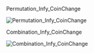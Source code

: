 Permutation_Infy_CoinChange

![Permutation_Infy_CoinChange](https://user-images.githubusercontent.com/53194167/135853613-382f2e83-d3f6-4900-a563-2b96827498d3.PNG)



Combination_Infy_CoinChange

![Combination_Infy_CoinChange](https://user-images.githubusercontent.com/53194167/135856233-56fc0796-8c74-4dbc-85bc-b8566dae6115.PNG)
